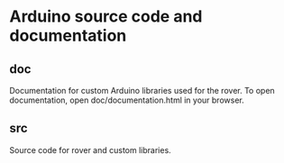 # Arduino source code and documentation #

## doc ##
Documentation for custom Arduino libraries used for the rover.  To open documentation, open doc/documentation.html in your browser.

## src ##
Source code for rover and custom libraries.